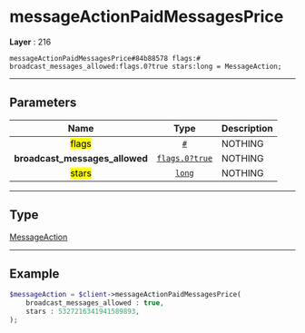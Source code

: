 # messageActionPaidMessagesPrice

**Layer** : 216

```tl
messageActionPaidMessagesPrice#84b88578 flags:# broadcast_messages_allowed:flags.0?true stars:long = MessageAction;
```

---

## Parameters

| Name | Type | Description |
| :---: | :---: | :--- |
| <mark>flags</mark> | [`#`](type/#) | NOTHING |
| **broadcast_messages_allowed** | [`flags.0?true`](type/true) | NOTHING |
| <mark>stars</mark> | [`long`](type/long) | NOTHING |

---

## Type

[MessageAction](type/MessageAction)

---

## Example

```php
$messageAction = $client->messageActionPaidMessagesPrice(
	broadcast_messages_allowed : true,
	stars : 5327216341941589893,
);
```